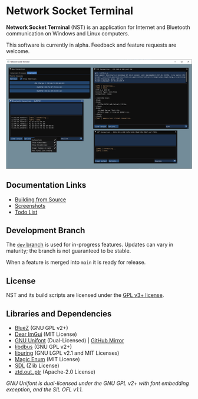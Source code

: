 # Network Socket Terminal

**Network Socket Terminal** (NST) is an application for Internet and Bluetooth communication on Windows and Linux computers.

This software is currently in alpha. Feedback and feature requests are welcome.

![Screenshot](img/shot1.png)

## Documentation Links

- [Building from Source](BUILDING.md)
- [Screenshots](SCREENSHOTS.md)
- [Todo List](TODO.txt)

## Development Branch

The [`dev` branch](https://github.com/NSTerminal/terminal/tree/dev) is used for in-progress features. Updates can vary in maturity; the branch is not guaranteed to be stable.

When a feature is merged into `main` it is ready for release.

## License

NST and its build scripts are licensed under the [GPL v3+ license](../COPYING).

## Libraries and Dependencies

- [BlueZ](https://github.com/bluez/bluez/tree/master/lib) (GNU GPL v2+)
- [Dear ImGui](https://www.github.com/ocornut/imgui) (MIT License)
- [GNU Unifont](https://www.unifoundry.com/unifont) (Dual-Licensed) | [GitHub Mirror](https://github.com/NSTerminal/unifont)
- [libdbus](https://www.freedesktop.org/wiki/Software/dbus) (GNU GPL v2+)
- [liburing](https://github.com/axboe/liburing) (GNU LGPL v2.1 and MIT Licenses)
- [Magic Enum](https://github.com/Neargye/magic_enum) (MIT License)
- [SDL](https://www.libsdl.org/) (Zlib License)
- [ztd.out_ptr](https://github.com/soasis/out_ptr) (Apache-2.0 License)

*GNU Unifont is dual-licensed under the GNU GPL v2+ with font embedding exception, and the SIL OFL v1.1.*

